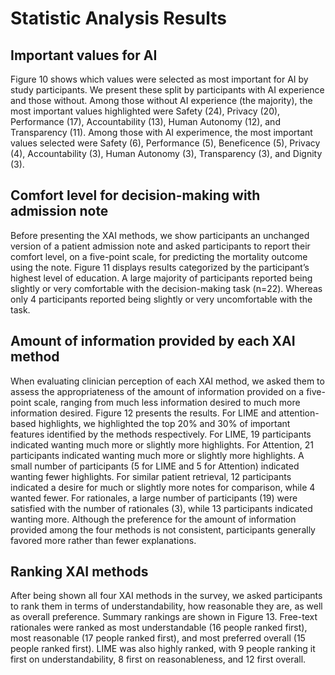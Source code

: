 # Statistic Analysis Results

## Important values for AI 

Figure 10 shows which values were selected as most important for AI by study participants. We present these split by participants with AI experience and those without. Among those without AI experience (the majority), the most important values highlighted were Safety (24), Privacy (20), Performance (17), Accountability (13),
Human Autonomy (12), and Transparency (11). Among those with AI experimence, the most important values selected were Safety (6), Performance (5), Beneficence (5), Privacy (4), Accountability (3), Human Autonomy (3), Transparency (3), and Dignity (3).

## Comfort level for decision-making with admission note 

Before presenting the XAI methods, we show participants an unchanged version of a patient admission note and asked participants to report their comfort level, on a five-point scale, for predicting the mortality outcome using the note. Figure 11 displays results categorized by the participant’s highest level of education. A large majority of participants reported being slightly or very comfortable with the decision-making task (n=22). Whereas only 4 participants reported being slightly or very uncomfortable with the task.

## Amount of information provided by each XAI method 

When evaluating clinician perception of each XAI method, we asked them to assess the appropriateness of the amount of information provided on a five-point scale, ranging from much less information desired to much more information desired. Figure 12 presents the results. For LIME and attention- based highlights, we highlighted the top 20% and 30% of important features identified by the methods respectively. For LIME, 19 participants indicated wanting much more or slightly more highlights. For Attention, 21 participants indicated wanting much more or slightly more highlights. A small number of participants (5 for LIME and 5 for Attention) indicated wanting fewer highlights. For similar patient retrieval, 12 participants indicated a desire for much or slightly more notes for comparison, while 4 wanted fewer. For rationales, a large number of participants (19) were satisfied with the number of rationales (3), while 13
participants indicated wanting more. Although the preference for the amount of information provided among the four methods is not consistent, participants generally favored more rather than fewer explanations.

## Ranking XAI methods 

After being shown all four XAI methods in the survey, we asked participants to rank them in terms of understandability, how reasonable they are, as well as overall preference. Summary rankings are shown in Figure 13. Free-text rationales were ranked as most understandable (16 people ranked first), most reasonable (17 people ranked first), and most preferred overall (15 people ranked first). LIME was also highly ranked, with 9 people ranking it first on understandability, 8 first on reasonableness, and 12 first overall.
